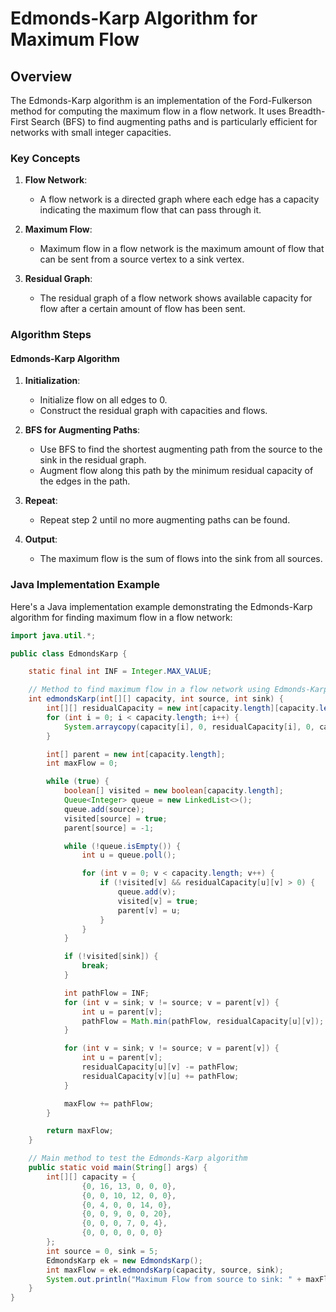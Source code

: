 # Edmonds-Karp Algorithm for Maximum Flow

## Overview

The Edmonds-Karp algorithm is an implementation of the Ford-Fulkerson method for computing the maximum flow in a flow network. It uses Breadth-First Search (BFS) to find augmenting paths and is particularly efficient for networks with small integer capacities.

### Key Concepts

1. **Flow Network**:
   - A flow network is a directed graph where each edge has a capacity indicating the maximum flow that can pass through it.

2. **Maximum Flow**:
   - Maximum flow in a flow network is the maximum amount of flow that can be sent from a source vertex to a sink vertex.

3. **Residual Graph**:
   - The residual graph of a flow network shows available capacity for flow after a certain amount of flow has been sent.

### Algorithm Steps

#### Edmonds-Karp Algorithm

1. **Initialization**:
   - Initialize flow on all edges to 0.
   - Construct the residual graph with capacities and flows.

2. **BFS for Augmenting Paths**:
   - Use BFS to find the shortest augmenting path from the source to the sink in the residual graph.
   - Augment flow along this path by the minimum residual capacity of the edges in the path.

3. **Repeat**:
   - Repeat step 2 until no more augmenting paths can be found.

4. **Output**:
   - The maximum flow is the sum of flows into the sink from all sources.

### Java Implementation Example

Here's a Java implementation example demonstrating the Edmonds-Karp algorithm for finding maximum flow in a flow network:

```java
import java.util.*;

public class EdmondsKarp {

    static final int INF = Integer.MAX_VALUE;

    // Method to find maximum flow in a flow network using Edmonds-Karp algorithm
    int edmondsKarp(int[][] capacity, int source, int sink) {
        int[][] residualCapacity = new int[capacity.length][capacity.length];
        for (int i = 0; i < capacity.length; i++) {
            System.arraycopy(capacity[i], 0, residualCapacity[i], 0, capacity.length);
        }

        int[] parent = new int[capacity.length];
        int maxFlow = 0;

        while (true) {
            boolean[] visited = new boolean[capacity.length];
            Queue<Integer> queue = new LinkedList<>();
            queue.add(source);
            visited[source] = true;
            parent[source] = -1;

            while (!queue.isEmpty()) {
                int u = queue.poll();

                for (int v = 0; v < capacity.length; v++) {
                    if (!visited[v] && residualCapacity[u][v] > 0) {
                        queue.add(v);
                        visited[v] = true;
                        parent[v] = u;
                    }
                }
            }

            if (!visited[sink]) {
                break;
            }

            int pathFlow = INF;
            for (int v = sink; v != source; v = parent[v]) {
                int u = parent[v];
                pathFlow = Math.min(pathFlow, residualCapacity[u][v]);
            }

            for (int v = sink; v != source; v = parent[v]) {
                int u = parent[v];
                residualCapacity[u][v] -= pathFlow;
                residualCapacity[v][u] += pathFlow;
            }

            maxFlow += pathFlow;
        }

        return maxFlow;
    }

    // Main method to test the Edmonds-Karp algorithm
    public static void main(String[] args) {
        int[][] capacity = {
                {0, 16, 13, 0, 0, 0},
                {0, 0, 10, 12, 0, 0},
                {0, 4, 0, 0, 14, 0},
                {0, 0, 9, 0, 0, 20},
                {0, 0, 0, 7, 0, 4},
                {0, 0, 0, 0, 0, 0}
        };
        int source = 0, sink = 5;
        EdmondsKarp ek = new EdmondsKarp();
        int maxFlow = ek.edmondsKarp(capacity, source, sink);
        System.out.println("Maximum Flow from source to sink: " + maxFlow);
    }
}
